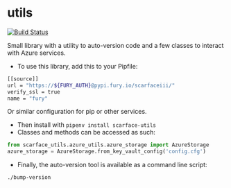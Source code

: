 # utils
[![Build Status](https://travis-ci.com/ScarfaceIII/utils.svg?branch=master)](https://travis-ci.com/ScarfaceIII/utils)

Small library with a utility to auto-version code and a few classes to interact with Azure services.

* To use this library, add this to your Pipfile:
```bash
[[source]]
url = "https://${FURY_AUTH}@pypi.fury.io/scarfaceiii/"
verify_ssl = true
name = "fury"
```
Or similar configuration for pip or other services.

* Then install with `pipenv install scarface-utils`
* Classes and methods can be accessed as such:
```python
from scarface_utils.azure_utils.azure_storage import AzureStorage
azure_storage = AzureStorage.from_key_vault_config('config.cfg')
```
* Finally, the auto-version tool is available as a command line script:
```bash
./bump-version
```
